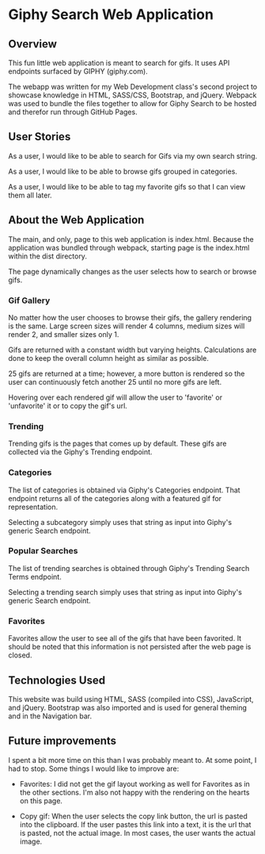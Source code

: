 # Giphy Search Web Application
## Overview
This fun little web application is meant to search for gifs.  It uses API endpoints surfaced by GIPHY (giphy.com).  

The webapp was written for my Web Development class's second project to showcase knowledge in HTML, SASS/CSS, Bootstrap, and jQuery.  Webpack was used to bundle the files together to allow for Giphy Search to be hosted and therefor run through GitHub Pages.  


## User Stories
As a user, I would like to be able to search for Gifs via my own search string.  

As a user, I would like to be able to browse gifs grouped in categories.  

As a user, I would like to be able to tag my favorite gifs so that I can view them all later.  


## About the Web Application
The main, and only, page to this web application is index.html.  Because the application was bundled through webpack, starting page is the index.html within the dist directory.  

The page dynamically changes as the user selects how to search or browse gifs.  


### Gif Gallery

No matter how the user chooses to browse their gifs, the gallery rendering is the same.  Large screen sizes will render 4 columns, medium sizes will render 2, and smaller sizes only 1.  

Gifs are returned with a constant width but varying heights.  Calculations are done to keep the overall column height as similar as 
possible.  

25 gifs are returned at a time; however, a more button is rendered so the user can continuously fetch another 25 until no more gifs are left.  

Hovering over each rendered gif will allow the user to 'favorite' or 'unfavorite' it or to copy the gif's url.  


### Trending
Trending gifs is the pages that comes up by default.  These gifs are collected via the Giphy's Trending endpoint.  


### Categories
The list of categories is obtained via Giphy's Categories endpoint.  That endpoint returns all of the categories along with a featured gif for representation.  

Selecting a subcategory simply uses that string as input into Giphy's generic Search endpoint.  



### Popular Searches
The list of trending searches is obtained through Giphy's Trending Search Terms endpoint.  

Selecting a trending search simply uses that string as input into Giphy's generic Search endpoint.  

### Favorites
Favorites allow the user to see all of the gifs that have been favorited.  It should be noted that this information is not persisted after the web page is closed.  


## Technologies Used
This website was build using HTML, SASS (compiled into CSS), JavaScript, and jQuery.  Bootstrap was also imported and is used for general theming and in the Navigation bar.  


## Future improvements
I spent a bit more time on this than I was probably meant to.  At some point, I had to stop.  Some things I would like to improve are:

- Favorites:  I did not get the gif layout working as well for Favorites as in the other sections.  I'm also not happy with the rendering on the hearts on this page.  

- Copy gif:  When the user selects the copy link button, the url is pasted into the clipboard.  If the user pastes this link into a text, it is the url that is pasted, not the actual image.  In most cases, the user wants the actual image.  

